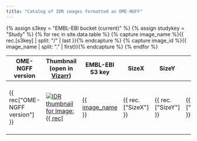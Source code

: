 ```yaml
---
title: "Catalog of IDR images formatted as OME-NGFF"
---
```

<script type="application/ld+json">
{
  "@context": "http://schema.org",
  "@type": "Catalog",
  "inLanguage": "en-US",
  "name": "IDR OME-NGFF Samples"
  "publisher": {
    "@type": "Organization",
    "name": "GitHub"
  },
  "copyrightYear": "2022",
  "discussionUrl": "https://github.com/IDR/ome-ngff-samples/issues"
}
</script>

<style>
    .page-content .wrapper {
        box-sizing: border-box;
        width: 100%;
        max-width: 100%;
    }
</style>

<table class="display table" id="table">
    <thead>
<!-- TODO: should be read from data file -->
        <tr>
            <th>OME-NGFF version</th>
            <th>Thumbnail (open in <a target="_blank" href="https://github.com/hms-dbmi/vizarr">Vizarr</a>)</th>
            <th>EMBL-EBI S3 key</th>
            <th>SizeX</th>
            <th>SizeY</th>
            <th>SizeZ</th>
            <th>SizeC</th>
            <th>SizeT</th>
            <th>Axes</th>
            <th>Wells</th>
            <th>Fields</th>
            <th>Keywords</th>
            <th>License</th>
            <th>Study</th>
            <th>View in IDR</th>
            <th>DOI</th>
            <th>Date added</th>
        </tr>
    </thead>
    <tbody>
{% assign s3key = "EMBL-EBI bucket (current)" %}
{% assign studykey = "Study" %}
{% for rec in site.data.table %}
{% capture image_name %}{{ rec.[s3key] | split: "/" | last }}{% endcapture %}
{% capture image_id %}{{ image_name | split: "." | first}}{% endcapture %}
        <tr>
            <td>{{ rec["OME-NGFF version"] }}</td>
            <td>
                <a target="_blank"
                    title="Open NGFF {% if rec['Wells'] %}Plate{% else %}Image{% endif %} in Vizarr"
                    href="http://hms-dbmi.github.io/vizarr/?source={{ rec[s3key] }}">
                    <img
                        alt="IDR thumbnail for Image:{{ rec["Representative Image ID"] }}"
                        style="margin:0"
                        src="https://idr.openmicroscopy.org/webclient/render_thumbnail/{{ rec["Representative Image ID"] }}/"
                    />
                </a>
            </td>
            <td>
                <a href="{{ rec[s3key] }}">
                    {{ image_name }}
                </a>
            </td>
            <td>{{ rec.["SizeX"] }}</td>
            <td>{{ rec.["SizeY"] }}</td>
            <td>{{ rec.["SizeZ"] }}</td>
            <td>{{ rec.["SizeC"] }}</td>
            <td>{{ rec.["SizeT"] }}</td>
            <td>{{ rec.["Axes"] }}</td>
            <td>{{ rec.["Wells"] }}</td>
            <td>{{ rec.["Fields"] }}</td>
            <td>{{ rec.["Keywords"] }}</td>
            <td>{{ rec.["License"] }}</td>
            <td>
                <a href="https://idr.openmicroscopy.org/search/?query=Name:{{ rec[studykey] }}">
                    {{ rec.["Study"] }}
                </a>
            </td>
            <td>
                {% if rec["Wells"] %}
                    <a target="_blank" href="https://idr.openmicroscopy.org/webclient/?show=plate-{{ image_id }}">
                        Plate in IDR
                    </a>
                {% else %}
                    <a target="_blank" href="https://idr.openmicroscopy.org/webclient/img_detail/{{ image_id }}/">
                        Image in IDR
                    </a>
                {% endif %}
            </td>
            <td>{{ rec.["DOI"] }}</td>
            <td>{{ rec.["Date added"] }}</td>
        </tr>
{% endfor %}
    </tbody>
</table>

<script>
$(document).ready( function () {
    $('#table').DataTable( {
          "scrollX": true,
          "pageLength": 100
    });
} );
</script>
